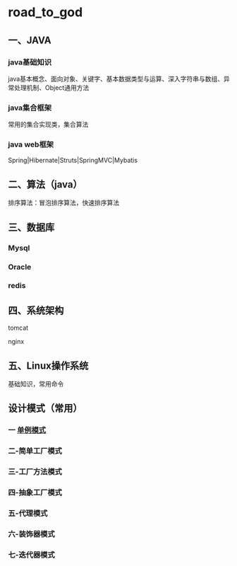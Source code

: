 # road_to_god
##  一、JAVA

###	java基础知识

java基本概念、面向对象、关键字、基本数据类型与运算、深入字符串与数组、异常处理机制、Object通用方法

###	java集合框架

常用的集合实现类，集合算法

###  java web框架
Spring|Hibernate|Struts|SpringMVC|Mybatis



##	二、算法（java）

排序算法：冒泡排序算法，快速排序算法



##  三、数据库
### Mysql
### Oracle

###	redis

##	四、系统架构

tomcat

nginx



##  五、Linux操作系统

基础知识，常用命令





##  设计模式（常用）

### 一 [单例模式](road_to_god/DesignPattern/Singleton.md)
### 二-简单工厂模式

### 三-工厂方法模式

### 四-抽象工厂模式

### 五-代理模式

### 六-装饰器模式

### 七-迭代器模式
